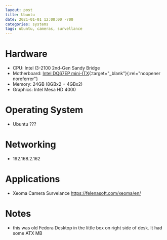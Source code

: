 ```yaml
---
layout: post
title: Ubuntu
date: 2021-01-01 12:00:00 -700
categories: systems
tags: ubuntu, cameras, survellance
---
```



# Hardware

* CPU: Intel I3-2100 2nd-Gen Sandy Bridge
* Motherboard: [Intel DQ67EP mini-ITX](https://www.intel.com/content/www/us/en/products/sku/51998/intel-desktop-board-dq67ep/specifications.html){:target="_blank"}{:rel="noopener noreferrer"}
* Memory: 24GB (8GBx2 + 4GBx2)
* Graphics: Intel Mesa HD 4000

# Operating System
* Ubuntu ???

# Networking
* 192.168.2.162

# Applications
* Xeoma Camera Survelance https://felenasoft.com/xeoma/en/

# Notes
* this was old Fedora Desktop in the little box on right side of desk. It had some ATX MB